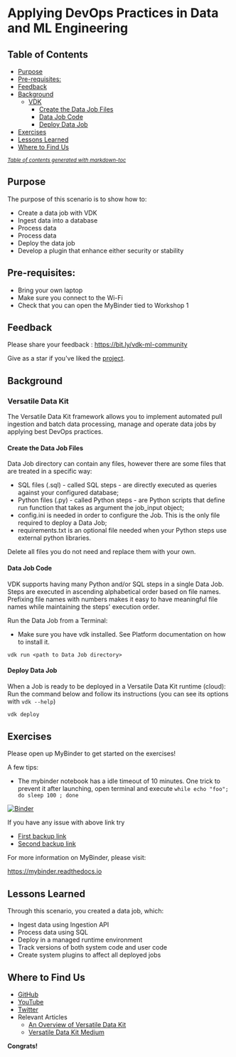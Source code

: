 # Applying DevOps Practices in Data and ML Engineering


## Table of Contents

- [Purpose](#purpose)
- [Pre-requisites:](#pre-requisites-)
- [Feedback](#feedback)
- [Background](#background)
  * [VDK](#vdk)
    + [Create the Data Job Files](#create-the-data-job-files)
    + [Data Job Code](#data-job-code)
    + [Deploy Data Job](#deploy-data-job)
- [Exercises](#exercises)
- [Lessons Learned](#lessons-learned)
- [Where to Find Us](#where-to-find-us)


<small><i><a href='http://ecotrust-canada.github.io/markdown-toc/'>Table of contents generated with markdown-toc</a></i></small>

## Purpose
The purpose of this scenario is to show how to:
* Create a data job with VDK
* Ingest data into a database 
* Process data  
* Process data
* Deploy the data job 
* Develop a plugin that enhance either security or stability

## Pre-requisites:
- Bring your own laptop
- Make sure you connect to the Wi-Fi
- Check that you can open the MyBinder tied to Workshop 1

## Feedback
Please share your feedback : https://bit.ly/vdk-ml-community

Give as a star if you've liked the [project](https://github.com/vmware/versatile-data-kit).


## Background

### Versatile Data Kit 
The Versatile Data Kit framework allows you to implement automated pull ingestion and batch data processing, manage and operate data jobs by applying best DevOps practices.

#### Create the Data Job Files

Data Job directory can contain any files, however there are some files that are treated in a specific way:

* SQL files (.sql) - called SQL steps - are directly executed as queries against your configured database;
* Python files (.py) - called Python steps - are Python scripts that define run function that takes as argument the job_input object;
* config.ini is needed in order to configure the Job. This is the only file required to deploy a Data Job;
* requirements.txt is an optional file needed when your Python steps use external python libraries.

Delete all files you do not need and replace them with your own.

#### Data Job Code

VDK supports having many Python and/or SQL steps in a single Data Job. Steps are executed in ascending alphabetical order based on file names.
Prefixing file names with numbers makes it easy to have meaningful file names while maintaining the steps' execution order.

Run the Data Job from a Terminal:
* Make sure you have vdk installed. See Platform documentation on how to install it.
```
vdk run <path to Data Job directory>
```

#### Deploy Data Job

When a Job is ready to be deployed in a Versatile Data Kit runtime (cloud):
Run the command below and follow its instructions (you can see its options with `vdk --help`)
```python
vdk deploy
```

## Exercises
Please open up MyBinder to get started on the exercises! 

A few tips: 
 - The mybinder notebook has a idle timeout of 10 minutes. One trick to prevent it after launching, open terminal and execute `while echo "foo"; do sleep 100 ; done`
 
[![Binder](https://mybinder.org/badge_logo.svg)](https://mybinder.org/v2/gh/versatile-data-kit-demo/vdk-demo/HEAD?urlpath=lab/tree/setup.ipynb)


If you have any issue with above link try 
 - [First backup link](https://mybinder.org/v2/gh/versatile-data-kit-demo/vdk-demo/HEAD?urlpath=lab/tree/setup.ipynb)
 - [Second backup link](https://mybinder.org/v2/gh/versatile-data-kit-demo/vdk-demo/HEAD?urlpath=lab/tree/setup.ipynb)
 

For more information on MyBinder, please visit:

https://mybinder.readthedocs.io 

## Lessons Learned
Through this scenario, you created a data job, which:
* Ingest data using Ingestion API
* Process data using SQL
* Deploy in a managed runtime environment
* Track versions of both system code and user code 
* Create system plugins to affect all deployed jobs

## Where to Find Us
- [GitHub](https://github.com/vmware/versatile-data-kit)
- [YouTube](https://www.youtube.com/channel/UCasf2Q7X8nF7S4VEmcTHJ0Q/about)
- [Twitter](https://twitter.com/vdkproject)
- Relevant Articles
  - [An Overview of Versatile Data Kit](https://towardsdatascience.com/an-overview-of-versatile-data-kit-a812cfb26de7)
  - [Versatile Data Kit Medium ](https://medium.com/versatile-data-kit)

**Congrats!**


